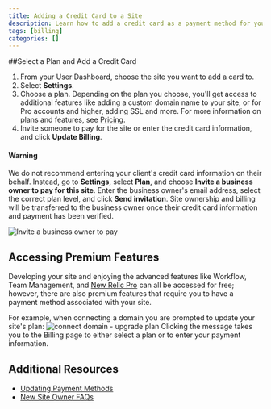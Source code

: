 ```yaml
---
title: Adding a Credit Card to a Site
description: Learn how to add a credit card as a payment method for your Drupal or WordPress site.
tags: [billing]
categories: []
---
```

##Select a Plan and Add a Credit Card

1. From your User Dashboard, choose the site you want to add a card to.
2. Select **Settings**.
3. Choose a plan.
Depending on the plan you choose, you'll get access to additional features like adding a custom domain name to your site, or for Pro accounts and higher, adding SSL and more. For more information on plans and features, see [Pricing](https://pantheon.io/pricing).
4. Invite someone to pay for the site or enter the credit card information, and click **Update Billing**.

<div class="alert alert-danger" role="alert">
<h4 class="info">Warning</h4>
<p>We do not recommend entering your client's credit card information on their behalf. Instead, go to <strong>Settings</strong>, select <strong>Plan</strong>, and choose <strong>Invite a business owner to pay for this site</strong>. Enter the business owner's email address, select the correct plan level, and click <strong>Send invitation</strong>. Site ownership and billing will be transferred to the business owner once their credit card information and payment has been verified.</p>
</div>

 ![Invite a business owner to pay](/source/docs/assets/images/dashboard/invite-business-owner.png)

## Accessing Premium Features

Developing your site and enjoying the advanced features like Workflow, Team Management, and [New Relic Pro](/docs/new-relic) can all be accessed for free; however, there are also premium features that require you to have a payment method associated with your site.

For example, when connecting a domain you are prompted to update your site's plan:
 ![connect domain - upgrade plan](/source/docs/assets/images/dashboard/update-plan-prompt-https.png)
Clicking the message takes you to the Billing page to either select a plan or to enter your payment information.


## Additional Resources

- [Updating Payment Methods](/docs/update-payment-method/)
- [New Site Owner FAQs](/docs/site-owner-faq)
